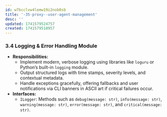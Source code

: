 ```yaml
---
id: w7bcclvw4lemw19i2nob0sb
title: '-35-proxy--user-agent-management'
desc: ''
updated: 1741579524757
created: 1741579518957
---
```

### 3.4 Logging & Error Handling Module

-   **Responsibilities:**
    -   Implement modern, verbose logging using libraries like `loguru` or Python’s built-in `logging` module.
    -   Output structured logs with time stamps, severity levels, and contextual metadata.
    -   Handle exceptions gracefully, offering fallbacks and user notifications via CLI banners in ASCII art if critical failures occur.
-   **Interfaces:**
    -   `ILogger`: Methods such as `debug(message: str)`, `info(message: str)`, `warning(message: str)`, `error(message: str)`, and `critical(message: str)`.
